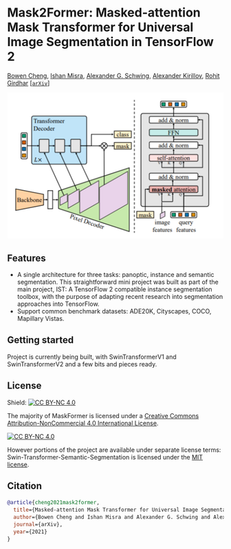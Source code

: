 # Mask2Former: Masked-attention Mask Transformer for Universal Image Segmentation in TensorFlow 2

[Bowen Cheng](https://bowenc0221.github.io/), [Ishan Misra](https://imisra.github.io/), [Alexander G. Schwing](https://alexander-schwing.de/), [Alexander Kirillov](https://alexander-kirillov.github.io/), [Rohit Girdhar](https://rohitgirdhar.github.io/)
[[`arXiv`](https://arxiv.org/abs/2112.01527)] 

![Model Diagram](https://github.com/phantng/Mask2Former/blob/master/Screenshot%202021-12-15%20141652.png?raw=true)

## Features
* A single architecture for three tasks: panoptic, instance and semantic segmentation. This straightforward mini project was built as part of the main project, IST: A TensorFlow 2 compatible instance segmentation toolbox, with the purpose of adapting recent research into segmentation approaches into TensorFlow.
* Support common benchmark datasets: ADE20K, Cityscapes, COCO, Mapillary Vistas.

## Getting started
Project is currently being built, with SwinTransformerV1 and SwinTransformerV2 and a few bits and pieces ready. 

## License

Shield: [![CC BY-NC 4.0][cc-by-nc-shield]][cc-by-nc]

The majority of MaskFormer is licensed under a
[Creative Commons Attribution-NonCommercial 4.0 International License](LICENSE).

[![CC BY-NC 4.0][cc-by-nc-image]][cc-by-nc]

[cc-by-nc]: http://creativecommons.org/licenses/by-nc/4.0/
[cc-by-nc-image]: https://licensebuttons.net/l/by-nc/4.0/88x31.png
[cc-by-nc-shield]: https://img.shields.io/badge/License-CC%20BY--NC%204.0-lightgrey.svg


However portions of the project are available under separate license terms: Swin-Transformer-Semantic-Segmentation is licensed under the [MIT license](https://github.com/SwinTransformer/Swin-Transformer-Semantic-Segmentation/blob/main/LICENSE).

## Citation
```BibTeX
@article{cheng2021mask2former,
  title={Masked-attention Mask Transformer for Universal Image Segmentation},
  author={Bowen Cheng and Ishan Misra and Alexander G. Schwing and Alexander Kirillov and Rohit Girdhar},
  journal={arXiv},
  year={2021}
}
```
